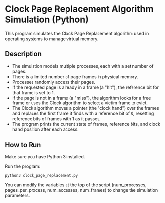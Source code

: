# Clock Page Replacement Algorithm Simulation (Python)

This program simulates the Clock Page Replacement algorithm used in operating systems to manage virtual memory.

## Description

- The simulation models multiple processes, each with a set number of pages.
- There is a limited number of page frames in physical memory.
- Processes randomly access their pages.
- If the requested page is already in a frame (a "hit"), the reference bit for that frame is set to 1.
- If the page is not in a frame (a "miss"), the algorithm looks for a free frame or uses the Clock algorithm to select a victim frame to evict.
- The Clock algorithm moves a pointer (the "clock hand") over the frames and replaces the first frame it finds with a reference bit of 0, resetting reference bits of frames with 1 as it passes.
- The program prints the current state of frames, reference bits, and clock hand position after each access.

## How to Run

Make sure you have Python 3 installed.

Run the program:

```bash
python3 clock_page_replacement.py
```

You can modify the variables at the top of the script (num_processes, pages_per_process, num_accesses, num_frames) to change the simulation parameters.
